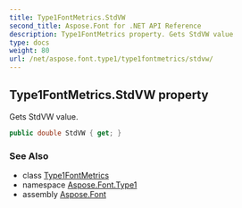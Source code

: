 ```yaml
---
title: Type1FontMetrics.StdVW
second_title: Aspose.Font for .NET API Reference
description: Type1FontMetrics property. Gets StdVW value
type: docs
weight: 80
url: /net/aspose.font.type1/type1fontmetrics/stdvw/
---
```

## Type1FontMetrics.StdVW property

Gets StdVW value.

```csharp
public double StdVW { get; }
```

### See Also

* class [Type1FontMetrics](../)
* namespace [Aspose.Font.Type1](../../../aspose.font.type1/)
* assembly [Aspose.Font](../../../)


